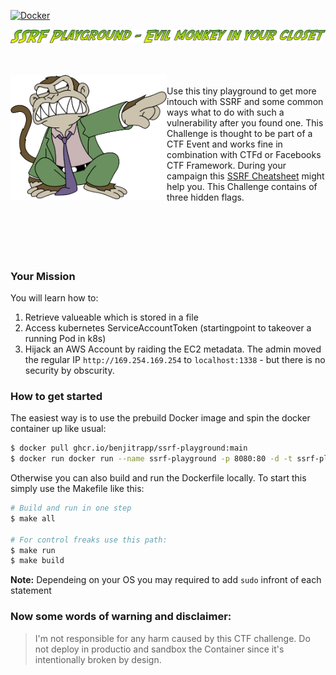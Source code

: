 [![Docker](https://github.com/BenjiTrapp/ssrf-playground/actions/workflows/docker-publish.yml/badge.svg)](https://github.com/BenjiTrapp/ssrf-playground/actions/workflows/docker-publish.yml)

![](www/static/tag.png)

<br><br>
<img height="200" align="left" src="www/static/evilmonkey.png" > <br>Use this tiny playground to get more intouch with SSRF and some common ways what to do with such a vulnerability after you found one. This Challenge is thought to be part of a CTF Event and works fine in combination with CTFd or Facebooks CTF Framework. During your campaign this [SSRF Cheatsheet](https://cheatsheetseries.owasp.org/cheatsheets/Server_Side_Request_Forgery_Prevention_Cheat_Sheet.html) might help you. This Challenge contains of three hidden flags. 
<br><br>
<br><br>
<br><br>

### Your Mission
You will learn how to:
1. Retrieve valueable which is stored in a file
2. Access kubernetes ServiceAccountToken (startingpoint to takeover a running Pod in k8s)
3. Hijack an AWS Account by raiding the EC2 metadata. The admin moved the regular IP `http://169.254.169.254` to `localhost:1338` - but there is no security by obscurity. 

### How to get started
The easiest way is to use the prebuild Docker image and spin the docker container up like usual: 

```bash
$ docker pull ghcr.io/benjitrapp/ssrf-playground:main
$ docker run docker run --name ssrf-playground -p 8080:80 -d -t ssrf-playground
```

Otherwise you can also build and run the Dockerfile locally. To start this simply use the Makefile like this:

```bash
# Build and run in one step
$ make all

# For control freaks use this path:
$ make run
$ make build
```

**Note:** Dependeing on your OS you may required to add `sudo` infront of each statement 


### Now some words of warning and disclaimer: 
> I'm not responsible for any harm caused by this CTF challenge. Do not deploy in productio and sandbox the Container since it's intentionally broken by design. 
